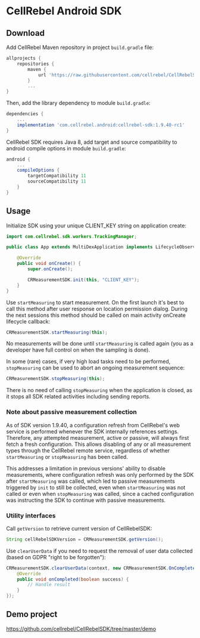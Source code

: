 # CellRebel Android SDK

## Download

Add CellRebel Maven repository in project `build.gradle` file:

```gradle
allprojects {
    repositories {
        maven {
            url 'https://raw.githubusercontent.com/cellrebel/CellRebelSDK/1.8.0-rc/releases'
        }
        ...
}
```

Then, add the library dependency to module `build.gradle`:
```gradle
dependencies {
    ...
    implementation 'com.cellrebel.android:cellrebel-sdk:1.9.40-rc1'
}
```

CellRebel SDK requires Java 8, add target and source compatibility to android compile options in module `build.gradle`:
```gradle
android {
    ...
    compileOptions {
        targetCompatibility 11
        sourceCompatibility 11
    }
}
```

## Usage

Initialize SDK using your unique CLIENT_KEY string on application create:
```java
import com.cellrebel.sdk.workers.TrackingManager;

public class App extends MultiDexApplication implements LifecycleObserver {

    @Override
    public void onCreate() {
        super.onCreate();

        CRMeasurementSDK.init(this, "CLIENT_KEY");
    }
}
```

Use `startMeasuring` to start measurement. On the first launch it's best to call this method after user response on location permission dialog. During the next sessions this method should be called on main activity onCreate lifecycle callback:
```java
CRMeasurementSDK.startMeasuring(this);
```
No measurements will be done until `startMeasuring` is called again (you as a developer have full control on when the sampling is done).

In some (rare) cases, if very high load tasks need to be performed, `stopMeasuring` can be used to abort an ongoing measurement sequence:
```java
CRMeasurementSDK.stopMeasuring(this);
```
There is no need of calling `stopMeasuring` when the application is closed, as it stops all SDK related activities including sending reports. 

### Note about passive measurement collection
As of SDK version 1.9.40, a configuration refresh from CellRebel's web service is performed whenever the SDK internally references settings. Therefore, any attempted measurement, active or passive, will always first fetch a fresh configuration. This allows disabling of any or all measurement types through the CellRebel remote service, regardless of whether `startMeasuring` or `stopMeasuring` has been called.

This addresses a limitation in previous versions' ability to disable measurements, where configuration refresh was only performed by the SDK after `startMeasuring` was called, which led to passive measurements triggered by `init` to still be collected, even when `startMeasuring` was not called or even when `stopMeasuring` was called, since a cached configuration was instructing the SDK to continue with passive measurements.

### Utility interfaces
Call `getVersion` to retrieve current version of CellRebelSDK:
```java
String cellRebelSDKVersion = CRMeasurementSDK.getVersion();
```

Use `clearUserData` if you need to request the removal of user data collected (based on GDPR "right to be forgotten"):
```java
CRMeasurementSDK.clearUserData(context, new CRMeasurementSDK.OnCompleteListener() {
    @Override
    public void onCompleted(boolean success) {
        // Handle result
    }
});
```

## Demo project
https://github.com/cellrebel/CellRebelSDK/tree/master/demo
